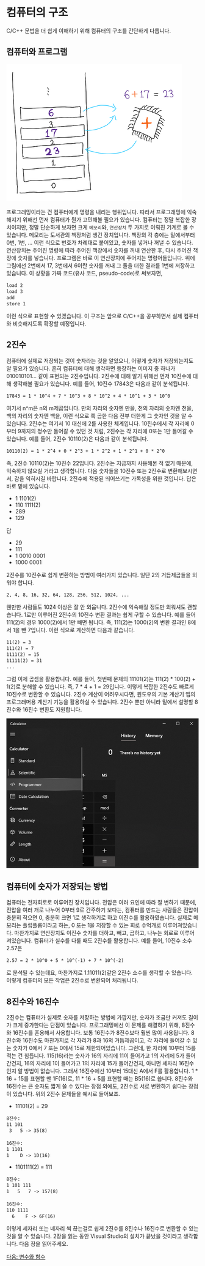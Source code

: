 # 컴퓨터의 구조

C/C++ 문법을 더 쉽게 이해하기 위해 컴퓨터의 구조를 간단하게 다룹니다.

## 컴퓨터와 프로그램

![메모리와 연산장치](img/1.png "메모리와 연산장치")

프로그래밍이라는 건 컴퓨터에게 명령을 내리는 행위입니다. 따라서 프로그래밍에 익숙해지기 위해선 먼저 컴퓨터가 뭔가 고민해볼 필요가 있습니다. 컴퓨터는 정말 복잡한 장치이지만, 정말 단순하게 보자면 크게 `메모리`와, `연산장치` 두 가지로 이뤄진 기계로 볼 수 있습니다. 메모리는 도서관의 책장처럼 생긴 장치입니다. 책장의 각 층에는 밑에서부터 0번, 1번, ... 이런 식으로 번호가 차례대로 붙어있고, 숫자를 넣거나 꺼낼 수 있습니다. 연산장치는 주어진 명령에 따라 주어진 책장에서 숫자를 꺼내 연산한 후, 다시 주어진 책장에 숫자를 넣습니다. 프로그램은 바로 이 연산장치에 주어지는 명령어들입니다. 위에 그림에선 2번에서 17, 3번에서 6이란 숫자를 꺼내 그 둘을 더한 결과를 1번에 저장하고 있습니다. 이 상황을 가짜 코드(유사 코드, pseudo-code)로 써보자면,
```
load 2
load 3
add
store 1
```
이런 식으로 표현할 수 있겠습니다.
이 구조는 앞으로 C/C++을 공부하면서 실제 컴퓨터와 비슷해지도록 확장할 예정입니다.

## 2진수

컴퓨터에 실제로 저장되는 것이 숫자라는 것을 알았으니, 어떻게 숫자가 저장되는지도 알 필요가 있습니다. 흔히 컴퓨터에 대해 생각하면 등장하는 이미지 중 하나가 010010101... 같이 표현되는 2진수입니다. 2진수에 대해 알기 위해선 먼저 10진수에 대해 생각해볼 필요가 있습니다. 예를 들어, 10진수 17843은 다음과 같이 분석됩니다.
```
17843 = 1 * 10^4 + 7 * 10^3 + 8 * 10^2 + 4 * 10^1 + 3 * 10^0
```
여기서 n^m은 n의 m제곱입니다. 만의 자리의 숫자엔 만을, 천의 자리의 숫자엔 천을, 백의 자리의 숫자엔 백을, 이런 식으로 쭉 곱한 다음 전부 더한게 그 숫자인 것을 알 수 있습니다. 2진수는 여기서 10 대신에 2를 사용한 체계입니다. 10진수에서 각 자리에 0부터 9까지의 정수만 들어갈 수 있던 것 처럼, 2진수는 각 자리에 0또는 1만 들어갈 수 있습니다. 예를 들어, 2진수 10110(2)은 다음과 같이 분석됩니다.
```
10110(2) = 1 * 2^4 + 0 * 2^3 + 1 * 2^2 + 1 * 2^1 + 0 * 2^0
```
즉, 2진수 10110(2)는 10진수 22입니다.
2진수는 지금까지 사용해본 적 없기 때문에, 익숙하지 않으실 거라고 생각합니다. 다음 숫자들을 10진수 또는 2진수로 변환해보시면서, 감을 익히시길 바랍니다. 2진수에 적용된 띄어쓰기는 가독성을 위한 것입니다. 답은 바로 밑에 있습니다.

* 1 1101(2)
* 110 1111(2)
* 289
* 129

답

* 29
* 111
* 1 0010 0001
* 1000 0001

2진수를 10진수로 쉽게 변환하는 방법이 여러가지 있습니다. 일단 2의 거듭제곱들을 외워야 합니다.
```
2, 4, 8, 16, 32, 64, 128, 256, 512, 1024, ...
```
웬만한 사람들도 1024 이상은 잘 안 외웁니다. 2진수에 익숙해질 정도만 외워셔도 괜찮습니다.
1로만 이루어진 2진수의 10진수 변환 결과는 쉽게 구할 수 있습니다. 예를 들어 111(2)의 경우 1000(2)에서 1만 빼면 됩니다. 즉, 111(2)는 1000(2)의 변환 결과인 8에서 1을 뺀 7입니다. 이런 식으로 계산하면 다음과 같습니다.
```
11(2) = 3
111(2) = 7
1111(2) = 15
11111(2) = 31
...
```
그럼 이제 곱셈을 활용합니다. 예를 들어, 첫번째 문제의 11101(2)는 111(2) * 100(2) + 1(2)로 분해할 수 있습니다. 즉, 7 * 4 + 1 = 29입니다. 이렇게 복잡한 2진수도 빠르게 10진수로 변환할 수 있습니다.
2진수 계산이 어려우시다면, 윈도우의 기본 계산기 앱의 프로그래머용 계산기 기능을 활용하실 수 있습니다. 2진수 뿐만 아니라 밑에서 설명할 8진수와 16진수 변환도 지원합니다.

![Windows Calculator](img/2.png "Windows Calculator")

## 컴퓨터에 숫자가 저장되는 방법

컴퓨터는 전자회로로 이루어진 장치입니다. 전압은 여러 요인에 따라 잘 변하기 때문에, 전압을 여러 개로 나누어 0부터 9로 간주하기 보다는, 컴퓨터를 만드는 사람들은 전압이 충분히 작으면 0, 충분히 크면 1로 생각하기로 하고 이진수를 활용하였습니다. 실제로 메모리는 플립플롭이라고 하는, 0 또는 1을 저장할 수 있는 회로 수억개로 이루어져있습니다. 마찬가지로 연산장치도 이진수 숫자를 더하고, 빼고, 곱하고, 나누는 회로로 이루어져있습니다.
컴퓨터가 실수를 다룰 때도 2진수를 활용합니다. 예를 들어, 10진수 소수 2.57은
```
2.57 = 2 * 10^0 + 5 * 10^(-1) + 7 * 10^(-2)
```
로 분석될 수 있는데요, 마찬가지로 1.11011(2)같은 2진수 소수를 생각할 수 있습니다. 이렇게 컴퓨터의 모든 작업은 2진수로 변환되어 처리됩니다.

## 8진수와 16진수

2진수는 컴퓨터가 실제로 숫자를 저장하는 방법에 가깝지만, 숫자가 조금만 커져도 길이가 크게 증가한다는 단점이 있습니다. 프로그래밍에선 이 문제를 해결하기 위해, 8진수와 16진수를 혼용해서 사용합니다. 보통 16진수가 8진수보다 훨씬 많이 사용됩니다. 8진수와 16진수도 마찬가지로 각 자리가 8과 16의 거듭제곱이고, 각 자리에 들어갈 수 있는 숫자가 0에서 7 또는 0에서 15로 제한되어있습니다.
그런데, 한 자리에 10부터 15를 적는 건 힘듭니다. 115(16)라는 숫자가 16의 자리에 11이 들어가고 1의 자리에 5가 들어간건지, 16의 자리에 1이 들어가고 1의 자리에 15가 들어간건지, 아니면 세자리 16진수인지 알 방법이 없습니다. 그래서 16진수에선 10부터 15대신 A에서 F를 활용합니다. 1 * 16 + 15를 표현할 땐 1F(16)로, 11 * 16 + 5를 표현할 때는 B5(16)로 씁니다.
8진수와 16진수는 큰 숫자도 짧게 쓸 수 있다는 장점 외에도, 2진수로 서로 변환하기 쉽다는 장점이 있습니다. 위의 2진수 문제들을 예시로 들어보죠.

* 11101(2) = 29
```
8진수:
11 101
 3   5 -> 35(8)

16진수:
1 1101
1    D -> 1D(16)
```

* 1101111(2) = 111
```
8진수:
1 101 111
1   5   7 -> 157(8)

16진수:
110 1111
  6    F -> 6F(16)
```

이렇게 세자리 또는 네자리 씩 끊는걸로 쉽게 2진수를 8진수나 16진수로 변환할 수 있는 것을 알 수 있습니다. 2장을 읽는 동안 Visual Studio의 설치가 끝났을 것이라고 생각합니다. 다음 장을 읽어주세요.

[다음: 변수와 함수](../3-variables-and-functions)